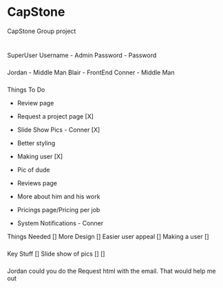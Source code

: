 # CapStone
CapStone Group project
#

###

SuperUser 
Username - Admin
Password - Password

###

Jordan - Middle Man
Blair - FrontEnd
Conner - Middle Man

###

###
Things To Do
- Review page

- Request a project page [X]

- Slide Show Pics - Conner [X]

- Better styling

- Making user [X]

- Pic of dude

- Reviews page 

- More about him and his work

- Pricings page/Pricing per job

- System Notifications - Conner

Things Needed 
[] More Design
[] Easier user appeal
[] Making a user
[] 

###

Key Stuff
[] Slide show of pics
[] 
[]

###
Jordan could you do the Request html with the email. That would help me out
